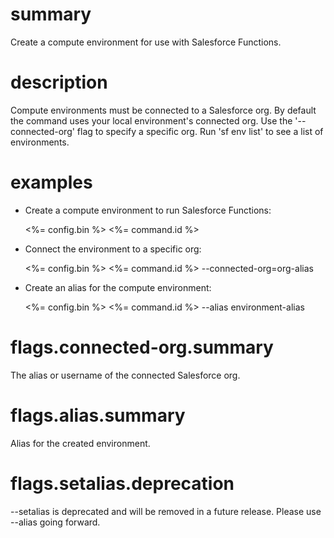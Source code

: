 # summary

Create a compute environment for use with Salesforce Functions.

# description

Compute environments must be connected to a Salesforce org. By default the command uses your local environment's connected org. Use the '--connected-org' flag to specify a specific org. Run 'sf env list' to see a list of environments.

# examples

- Create a compute environment to run Salesforce Functions:

    <%= config.bin %> <%= command.id %>

- Connect the environment to a specific org:

    <%= config.bin %> <%= command.id %> --connected-org=org-alias

- Create an alias for the compute environment:

    <%= config.bin %> <%= command.id %> --alias environment-alias

# flags.connected-org.summary

The alias or username of the connected Salesforce org.

# flags.alias.summary

Alias for the created environment.

# flags.setalias.deprecation

--setalias is deprecated and will be removed in a future release. Please use --alias going forward.
